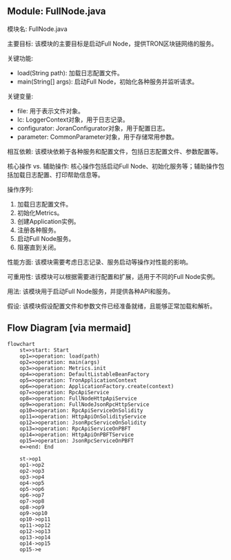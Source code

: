 ## Module: FullNode.java
模块名: FullNode.java

主要目标: 该模块的主要目标是启动Full Node，提供TRON区块链网络的服务。

关键功能: 
- load(String path): 加载日志配置文件。
- main(String[] args): 启动Full Node，初始化各种服务并监听请求。

关键变量: 
- file: 用于表示文件对象。
- lc: LoggerContext对象，用于日志记录。
- configurator: JoranConfigurator对象，用于配置日志。
- parameter: CommonParameter对象，用于存储常用参数。

相互依赖: 该模块依赖于各种服务和配置文件，包括日志配置文件、参数配置等。

核心操作 vs. 辅助操作: 核心操作包括启动Full Node、初始化服务等；辅助操作包括加载日志配置、打印帮助信息等。

操作序列: 
1. 加载日志配置文件。
2. 初始化Metrics。
3. 创建Application实例。
4. 注册各种服务。
5. 启动Full Node服务。
6. 阻塞直到关闭。

性能方面: 该模块需要考虑日志记录、服务启动等操作对性能的影响。

可重用性: 该模块可以根据需要进行配置和扩展，适用于不同的Full Node实例。

用法: 该模块用于启动Full Node服务，并提供各种API和服务。

假设: 该模块假设配置文件和参数文件已经准备就绪，且能够正常加载和解析。
## Flow Diagram [via mermaid]
```mermaid
flowchart
    st=>start: Start
    op1=>operation: load(path)
    op2=>operation: main(args)
    op3=>operation: Metrics.init
    op4=>operation: DefaultListableBeanFactory
    op5=>operation: TronApplicationContext
    op6=>operation: ApplicationFactory.create(context)
    op7=>operation: RpcApiService
    op8=>operation: FullNodeHttpApiService
    op9=>operation: FullNodeJsonRpcHttpService
    op10=>operation: RpcApiServiceOnSolidity
    op11=>operation: HttpApiOnSolidityService
    op12=>operation: JsonRpcServiceOnSolidity
    op13=>operation: RpcApiServiceOnPBFT
    op14=>operation: HttpApiOnPBFTService
    op15=>operation: JsonRpcServiceOnPBFT
    e=>end: End

    st->op1
    op1->op2
    op2->op3
    op3->op4
    op4->op5
    op5->op6
    op6->op7
    op7->op8
    op8->op9
    op9->op10
    op10->op11
    op11->op12
    op12->op13
    op13->op14
    op14->op15
    op15->e
```
